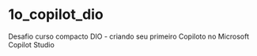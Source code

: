 # 1o_copilot_dio
Desafio curso compacto DIO - criando seu primeiro Copiloto no Microsoft Copilot Studio
